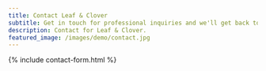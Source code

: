 ```yaml
---
title: Contact Leaf & Clover
subtitle: Get in touch for professional inquiries and we'll get back to you within a day.
description: Contact for Leaf & Clover.
featured_image: /images/demo/contact.jpg
---
```


{% include contact-form.html %}

